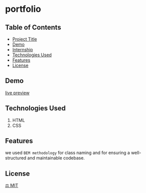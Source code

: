 # portfolio

## Table of Contents

- [Project Title](#project-title)
- [Demo](#demo)
- [Internship](#internship)
- [Technologies Used](#technologies-used)
- [Features](#features)
- [License](#license)

## Demo

[live preview](https://sharif-22.github.io/portfolio/)

## Technologies Used

<ol>
    <li>HTML</l1>
        <li>CSS</l1>
        </ol>

## Features

we used `BEM methodology` for class naming and for ensuring a well-structured and maintainable codebase.

## License

[⚖ MIT](./LICENCE.md)
